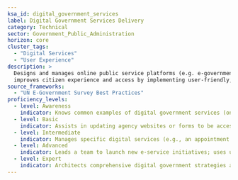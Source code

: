 ```yaml
---  
ksa_id: digital_government_services  
label: Digital Government Services Delivery  
category: Technical  
sector: Government_Public_Administration
horizon: core
cluster_tags:
  - "Digital Services"
  - "User Experience"
description: >  
  Designs and manages online public service platforms (e.g. e-government portals, digital IDs, online license renewals);  
  improves citizen experience and access by implementing user-friendly, secure digital services and streamlining bureaucratic processes via automation.  
source_frameworks:  
  - "UN E-Government Survey Best Practices"  
proficiency_levels:  
  - level: Awareness  
    indicator: Knows common examples of digital government services (online tax filing, e-voting) and basic benefits (convenience, efficiency).  
  - level: Basic  
    indicator: Assists in updating agency websites or forms to be accessible online; responds to citizen inquiries via email or social media under guidance.  
  - level: Intermediate  
    indicator: Manages specific digital services (e.g., an appointment booking system); coordinates with IT to implement new online forms or chatbots; ensures services meet accessibility standards.  
  - level: Advanced  
    indicator: Leads a team to launch new e-service initiatives; uses user feedback and analytics to refine service delivery; ensures interdepartmental integration (one-stop portals).  
  - level: Expert  
    indicator: Architects comprehensive digital government strategies at a city/state level; aligns projects with UN e-gov best practices; oversees large-scale platform deployments and inter-agency data sharing with strong privacy/security governance.  
---  
```

